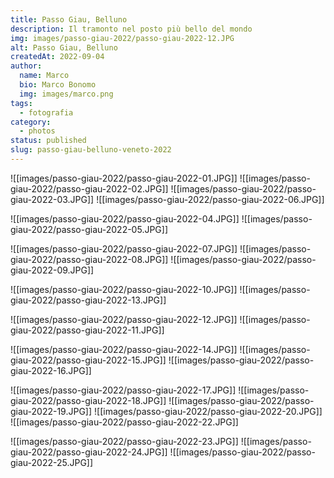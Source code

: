 ```yaml
---
title: Passo Giau, Belluno
description: Il tramonto nel posto più bello del mondo
img: images/passo-giau-2022/passo-giau-2022-12.JPG
alt: Passo Giau, Belluno
createdAt: 2022-09-04
author:
  name: Marco
  bio: Marco Bonomo
  img: images/marco.png
tags:
  - fotografia
category:
  - photos
status: published
slug: passo-giau-belluno-veneto-2022
---
```



![[images/passo-giau-2022/passo-giau-2022-01.JPG]]
![[images/passo-giau-2022/passo-giau-2022-02.JPG]]
![[images/passo-giau-2022/passo-giau-2022-03.JPG]]
![[images/passo-giau-2022/passo-giau-2022-06.JPG]]


![[images/passo-giau-2022/passo-giau-2022-04.JPG]]
![[images/passo-giau-2022/passo-giau-2022-05.JPG]]


![[images/passo-giau-2022/passo-giau-2022-07.JPG]]
![[images/passo-giau-2022/passo-giau-2022-08.JPG]]
![[images/passo-giau-2022/passo-giau-2022-09.JPG]]


![[images/passo-giau-2022/passo-giau-2022-10.JPG]]
![[images/passo-giau-2022/passo-giau-2022-13.JPG]]


![[images/passo-giau-2022/passo-giau-2022-12.JPG]]
![[images/passo-giau-2022/passo-giau-2022-11.JPG]]


![[images/passo-giau-2022/passo-giau-2022-14.JPG]]
![[images/passo-giau-2022/passo-giau-2022-15.JPG]]
![[images/passo-giau-2022/passo-giau-2022-16.JPG]]


![[images/passo-giau-2022/passo-giau-2022-17.JPG]]
![[images/passo-giau-2022/passo-giau-2022-18.JPG]]
![[images/passo-giau-2022/passo-giau-2022-19.JPG]]
![[images/passo-giau-2022/passo-giau-2022-20.JPG]]
![[images/passo-giau-2022/passo-giau-2022-22.JPG]]


![[images/passo-giau-2022/passo-giau-2022-23.JPG]]
![[images/passo-giau-2022/passo-giau-2022-24.JPG]]
![[images/passo-giau-2022/passo-giau-2022-25.JPG]]

